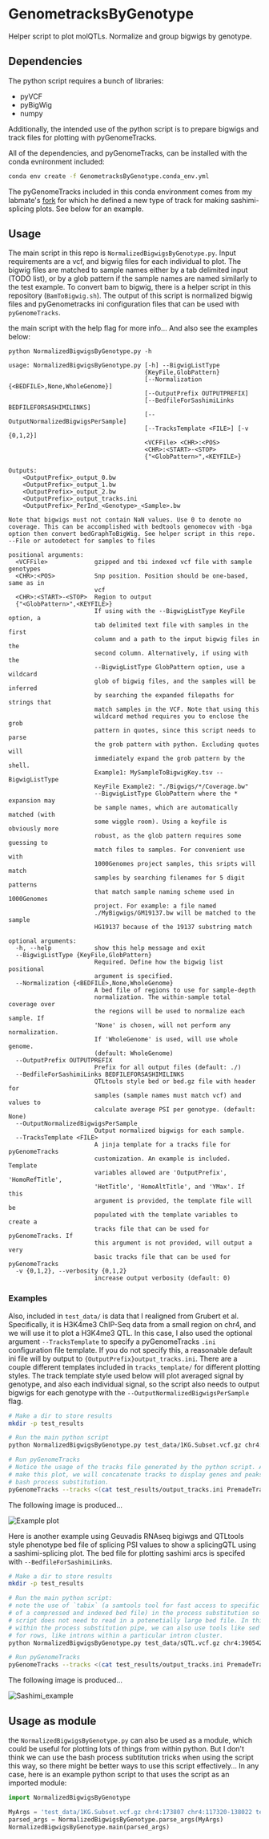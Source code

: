 # GenometracksByGenotype
Helper script to plot molQTLs. Normalize and group bigwigs by genotype.

## Dependencies
The python script requires a bunch of libraries:
- pyVCF
- pyBigWig
- numpy

Additionally, the intended use of the python script is to prepare bigwigs and track files for plotting with pyGenomeTracks.

All of the dependencies, and pyGenomeTracks, can be installed with the conda evnironment included:

```bash
conda env create -f GenometracksByGenotype.conda_env.yml
```

The pyGenomeTracks included in this conda environment comes from my labmate's
[fork](https://github.com/Zepeng-Mu/pyGenomeTracks) for which he defined a new
type of track for making sashimi-splicing plots. See below for an example.

## Usage

The main script in this repo is `NormalizedBigwigsByGenotype.py`. Input requirements are a vcf, and bigwig files for each individual to plot. The bigwig files are matched to sample names either by a tab delimited input (TODO list), or by a glob pattern if the sample names are named similarly to the test example. To convert bam to bigwig, there is a helper script in this repository (`BamToBigwig.sh`). The output of this script is normalized bigwig files and pyGenometracks ini configuration files that can be used with `pyGenomeTracks`.

the main script with the help flag for more info... And also see the examples below:

```
python NormalizedBigwigsByGenotype.py -h
```

```
usage: NormalizedBigwigsByGenotype.py [-h] --BigwigListType
                                      {KeyFile,GlobPattern}
                                      [--Normalization {<BEDFILE>,None,WholeGenome}]
                                      [--OutputPrefix OUTPUTPREFIX]
                                      [--BedfileForSashimiLinks BEDFILEFORSASHIMILINKS]
                                      [--OutputNormalizedBigwigsPerSample]
                                      [--TracksTemplate <FILE>] [-v {0,1,2}]
                                      <VCFFile> <CHR>:<POS>
                                      <CHR>:<START>-<STOP>
                                      {"<GlobPattern>",<KEYFILE>}

Outputs:
    <OutputPrefix>_output_0.bw
    <OutputPrefix>_output_1.bw
    <OutputPrefix>_output_2.bw
    <OutputPrefix>_output_tracks.ini
    <OutputPrefix>_PerInd_<Genotype>_<Sample>.bw

Note that bigwigs must not contain NaN values. Use 0 to denote no coverage. This can be accomplished with bedtools genomecov with -bga option then convert bedGraphToBigWig. See helper script in this repo.
--File or autodetect for samples to files

positional arguments:
  <VCFFile>             gzipped and tbi indexed vcf file with sample genotypes
  <CHR>:<POS>           Snp position. Position should be one-based, same as in
                        vcf
  <CHR>:<START>-<STOP>  Region to output
  {"<GlobPattern>",<KEYFILE>}
                        If using with the --BigwigListType KeyFile option, a
                        tab delimited text file with samples in the first
                        column and a path to the input bigwig files in the
                        second column. Alternatively, if using with the
                        --BigwigListType GlobPattern option, use a wildcard
                        glob of bigwig files, and the samples will be inferred
                        by searching the expanded filepaths for strings that
                        match samples in the VCF. Note that using this
                        wildcard method requires you to enclose the grob
                        pattern in quotes, since this script needs to parse
                        the grob pattern with python. Excluding quotes will
                        immediately expand the grob pattern by the shell.
                        Example1: MySampleToBigwigKey.tsv --BigwigListType
                        KeyFile Example2: "./Bigwigs/*/Coverage.bw"
                        --BigwigListType GlobPattern where the * expansion may
                        be sample names, which are automatically matched (with
                        some wiggle room). Using a keyfile is obviously more
                        robust, as the glob pattern requires some guessing to
                        match files to samples. For convenient use with
                        1000Genomes project samples, this sripts will match
                        samples by searching filenames for 5 digit patterns
                        that match sample naming scheme used in 1000Genomes
                        project. For example: a file named
                        ./MyBigwigs/GM19137.bw will be matched to the sample
                        HG19137 because of the 19137 substring match

optional arguments:
  -h, --help            show this help message and exit
  --BigwigListType {KeyFile,GlobPattern}
                        Required. Define how the bigwig list positional
                        argument is specified.
  --Normalization {<BEDFILE>,None,WholeGenome}
                        A bed file of regions to use for sample-depth
                        normalization. The within-sample total coverage over
                        the regions will be used to normalize each sample. If
                        'None' is chosen, will not perform any normalization.
                        If 'WholeGenome' is used, will use whole genome.
                        (default: WholeGenome)
  --OutputPrefix OUTPUTPREFIX
                        Prefix for all output files (default: ./)
  --BedfileForSashimiLinks BEDFILEFORSASHIMILINKS
                        QTLtools style bed or bed.gz file with header for
                        samples (sample names must match vcf) and values to
                        calculate average PSI per genotype. (default: None)
  --OutputNormalizedBigwigsPerSample
                        Output normalized bigwigs for each sample.
  --TracksTemplate <FILE>
                        A jinja template for a tracks file for pyGenomeTracks
                        customization. An example is included. Template
                        variables allowed are 'OutputPrefix', 'HomoRefTitle',
                        'HetTitle', 'HomoAltTitle', and 'YMax'. If this
                        argument is provided, the template file will be
                        populated with the template variables to create a
                        tracks file that can be used for pyGenomeTracks. If
                        this argument is not provided, will output a very
                        basic tracks file that can be used for pyGenomeTracks
  -v {0,1,2}, --verbosity {0,1,2}
                        increase output verbosity (default: 0)
```

### Examples

Also, included in `test_data/` is data that I realigned from Grubert et al. Specifically, it is H3K4me3 ChIP-Seq data from a small region on chr4, and we will use it to plot a H3K4me3 QTL. In this case, I also used the optional argument `--TracksTemplate` to specify a pyGenomeTracks `.ini` configuration file template. If you do not specify this, a reasonable default ini file will by output to `{OutputPrefix}output_tracks.ini`. There are a couple different templates included in `tracks_template/` for different plotting styles. The track template style used below will plot averaged signal by genotype, and also each individual signal, so the script also needs to output bigwigs for each genotype with the `--OutputNormalizedBigwigsPerSample` flag.

```bash
# Make a dir to store results
mkdir -p test_results

# Run the main python script
python NormalizedBigwigsByGenotype.py test_data/1KG.Subset.vcf.gz chr4:173807 chr4:117320-138022 "test_data/bigwigs/*" --Normalization None --BigwigListType GlobPattern --OutputPrefix test_results/ --TracksTemplate tracks_templates/CoveragePerIndAndAverage.ini --OutputNormalizedBigwigsPerSample

# Run pyGenomeTracks
# Notice the usage of the tracks file generated by the python script. Also, to
# make this plot, we will concatenate tracks to display genes and peaks with
# bash process substitution.
pyGenomeTracks --tracks <(cat test_results/output_tracks.ini PremadeTracks/genes.hg38.ini test_data/GruberH3K4me3.tracks.ini) --out test_results/test.png --region chr4:118,320-138,022
```

The following image is produced...

![Example plot](images/test.png)

Here is another example using Geuvadis RNAseq bigiwgs and QTLtools style phenotype bed
file of splicing PSI values to show a splicingQTL using a sashimi-splicing
plot.  The bed file for plotting sashimi arcs is specifed with
`--BedfileForSashimiLinks`.

```bash
# Make a dir to store results
mkdir -p test_results

# Run the main python script:
# note the use of `tabix` (a samtools tool for fast access to specific region
# of a compressed and indexed bed file) in the process substitution so that the
# script does not need to read in a potenetially large bed file. In this case,
# within the process substitution pipe, we can also use tools like sed to filter
# for rows, like introns within a particular intron cluster.
python NormalizedBigwigsByGenotype.py test_data/sQTL.vcf.gz chr4:39054234 chr4:39,058,957-39,083,297  "test_data/RNASeqSubset_bigwigs/*.bw" --Normalization None --BigwigListType GlobPattern  --OutputPrefix test_results/  --OutputNormalizedBigwigsPerSample --BedfileForSashimiLinks <(tabix -h test_data/Splicing_test.PSI.bed.gz chr4:39,058,957-39,083,297 | sed -n '1p;/clu_10051/p')

# Run pyGenomeTracks
pyGenomeTracks --tracks <(cat test_results/output_tracks.ini PremadeTracks/transcripts.hg38.ini) --out test_results/test_splicing.png --region chr4:39,058,957-39,083,297
```
The following image is produced...

![Sashimi_example](images/test_splicing.png)

## Usage as module
the `NormalizedBigwigsByGenotype.py` can also be used as a module, which could be useful for plotting lots of things from within python. But I don't think we can use the bash process subtitution tricks when using the script this way, so there might be better ways to use this script effectively... In any case, here is an example python script to that uses the script as an imported module:

```python
import NormalizedBigwigsByGenotype

MyArgs = 'test_data/1KG.Subset.vcf.gz chr4:173807 chr4:117320-138022 test_data/bigwigs/*.bw --Normalization None --BigwigListType GlobPattern --OutputPrefix test_results/ --TracksTemplate tracks_templates/tracks.ini.template3.txt --OutputNormalizedBigwigsPerSample'.split(' ')
parsed_args = NormalizedBigwigsByGenotype.parse_args(MyArgs)
NormalizedBigwigsByGenotype.main(parsed_args)
```
